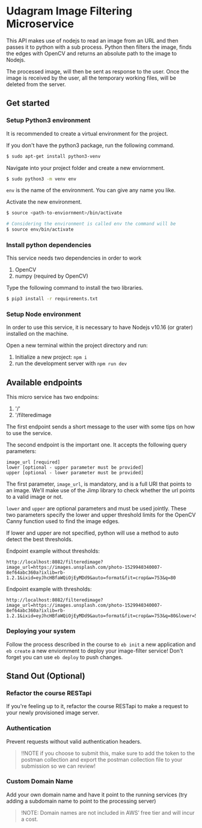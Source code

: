 # Udagram Image Filtering Microservice

This API makes use of nodejs to read an image from an URL and then passes it to python with a sub process. Python then filters the image, finds the edges with OpenCV and returns an absolute path to the image to Nodejs.

The processed image, will then be sent as response to the user. Once the image is received by the user, all the temporary working files, will be deleted from the server.

## Get started

### Setup Python3 environment
It is recommended to create a virtual environment for the project.

If you don't have the python3 package, run the following command.
```sh
$ sudo apt-get install python3-venv
```

Navigate into your project folder and create a new enviornment.
```sh
$ sudo python3 -m venv env
```

`env` is the name of the environment. You can give any name you like.

Activate the new environment.

```sh
$ source <path-to-enviornment>/bin/activate

# Considering the environment is called env the command will be
$ source env/bin/activate
```

### Install python dependencies
This service needs two dependencies in order to work
1. OpenCV
2. numpy (required by OpenCV)

Type the following command to install the two libraries.
```sh
$ pip3 install -r requirements.txt
```

### Setup Node environment

In order to use this service, it is necessary to have Nodejs v10.16 (or grater) installed on the machine.

Open a new terminal within the project directory and run:

1. Initialize a new project: `npm i`
2. run the development server with `npm run dev`

## Available endpoints

This micro service has two endpoins:
1. '/'
2. '/filteredimage

The first endpoint sends a short message to the user with some tips on how to use the service.

The second endpoint is the important one. It accepts the following query parameters:

```
image_url [required]
lower [optional - upper parameter must be provided]
upper [optional - lower parameter must be provided]
```

The first parameter, `image_url`, is mandatory, and is a full URI that points to an image.
We'll make use of the Jimp library to check whether the url points to a valid image or not.

`lower` and `upper` are optional parameters and must be used jointly. These two parameters specify the lower and upper threshold limits for the OpenCV Canny function used to find the image edges.

If lower and upper are not specified, python will use a method to auto detect the best thresholds.

Endpoint example without thresholds:
```
http://localhost:8082/filteredimage?image_url=https://images.unsplash.com/photo-1529940340007-8ef64abc360a?ixlib=rb-1.2.1&ixid=eyJhcHBfaWQiOjEyMDd9&auto=format&fit=crop&w=753&q=80
```

Endpoint example with thresholds:
```
http://localhost:8082/filteredimage?image_url=https://images.unsplash.com/photo-1529940340007-8ef64abc360a?ixlib=rb-1.2.1&ixid=eyJhcHBfaWQiOjEyMDd9&auto=format&fit=crop&w=753&q=80&lower=50&upper=200
```


### Deploying your system

Follow the process described in the course to `eb init` a new application and `eb create` a new enviornment to deploy your image-filter service! Don't forget you can use `eb deploy` to push changes.

## Stand Out (Optional)

### Refactor the course RESTapi

If you're feeling up to it, refactor the course RESTapi to make a request to your newly provisioned image server.

### Authentication

Prevent requests without valid authentication headers.
> !!NOTE if you choose to submit this, make sure to add the token to the postman collection and export the postman collection file to your submission so we can review!

### Custom Domain Name

Add your own domain name and have it point to the running services (try adding a subdomain name to point to the processing server)
> !NOTE: Domain names are not included in AWS’ free tier and will incur a cost.
